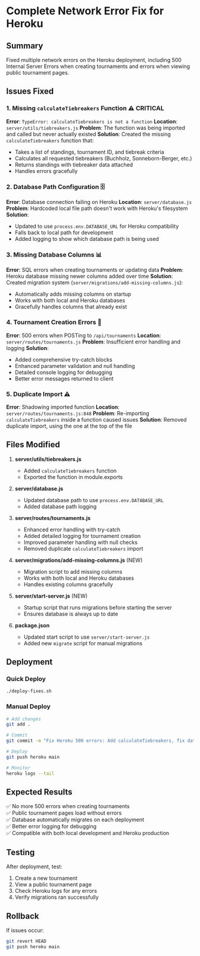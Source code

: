 # Complete Network Error Fix for Heroku

## Summary
Fixed multiple network errors on the Heroku deployment, including 500 Internal Server Errors when creating tournaments and errors when viewing public tournament pages.

## Issues Fixed

### 1. Missing `calculateTiebreakers` Function ⚠️ CRITICAL
**Error**: `TypeError: calculateTiebreakers is not a function`
**Location**: `server/utils/tiebreakers.js`
**Problem**: The function was being imported and called but never actually existed
**Solution**: Created the missing `calculateTiebreakers` function that:
- Takes a list of standings, tournament ID, and tiebreak criteria
- Calculates all requested tiebreakers (Buchholz, Sonneborn-Berger, etc.)
- Returns standings with tiebreaker data attached
- Handles errors gracefully

### 2. Database Path Configuration 🗄️
**Error**: Database connection failing on Heroku
**Location**: `server/database.js`
**Problem**: Hardcoded local file path doesn't work with Heroku's filesystem
**Solution**: 
- Updated to use `process.env.DATABASE_URL` for Heroku compatibility
- Falls back to local path for development
- Added logging to show which database path is being used

### 3. Missing Database Columns 📊
**Error**: SQL errors when creating tournaments or updating data
**Problem**: Heroku database missing newer columns added over time
**Solution**: Created migration system (`server/migrations/add-missing-columns.js`):
- Automatically adds missing columns on startup
- Works with both local and Heroku databases
- Gracefully handles columns that already exist

### 4. Tournament Creation Errors 💾
**Error**: 500 errors when POSTing to `/api/tournaments`
**Location**: `server/routes/tournaments.js`
**Problem**: Insufficient error handling and logging
**Solution**:
- Added comprehensive try-catch blocks
- Enhanced parameter validation and null handling
- Detailed console logging for debugging
- Better error messages returned to client

### 5. Duplicate Import ⚠️
**Error**: Shadowing imported function
**Location**: `server/routes/tournaments.js:848`
**Problem**: Re-importing `calculateTiebreakers` inside a function caused issues
**Solution**: Removed duplicate import, using the one at the top of the file

## Files Modified

1. **server/utils/tiebreakers.js**
   - Added `calculateTiebreakers` function
   - Exported the function in module.exports

2. **server/database.js**
   - Updated database path to use `process.env.DATABASE_URL`
   - Added database path logging

3. **server/routes/tournaments.js**
   - Enhanced error handling with try-catch
   - Added detailed logging for tournament creation
   - Improved parameter handling with null checks
   - Removed duplicate `calculateTiebreakers` import

4. **server/migrations/add-missing-columns.js** (NEW)
   - Migration script to add missing columns
   - Works with both local and Heroku databases
   - Handles existing columns gracefully

5. **server/start-server.js** (NEW)
   - Startup script that runs migrations before starting the server
   - Ensures database is always up to date

6. **package.json**
   - Updated start script to use `server/start-server.js`
   - Added new `migrate` script for manual migrations

## Deployment

### Quick Deploy
```bash
./deploy-fixes.sh
```

### Manual Deploy
```bash
# Add changes
git add .

# Commit
git commit -m "Fix Heroku 500 errors: Add calculateTiebreakers, fix database path, add migrations"

# Deploy
git push heroku main

# Monitor
heroku logs --tail
```

## Expected Results

✅ No more 500 errors when creating tournaments  
✅ Public tournament pages load without errors  
✅ Database automatically migrates on each deployment  
✅ Better error logging for debugging  
✅ Compatible with both local development and Heroku production  

## Testing

After deployment, test:
1. Create a new tournament
2. View a public tournament page
3. Check Heroku logs for any errors
4. Verify migrations ran successfully

## Rollback

If issues occur:
```bash
git revert HEAD
git push heroku main
```

